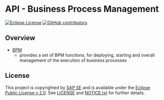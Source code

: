 # API - Business Process Management

[![Eclipse License](http://img.shields.io/badge/license-Eclipse-brightgreen.svg)](LICENSE)
[![GitHub contributors](https://img.shields.io/github/contributors/dirigiblelabs/api-v3-bpm.svg)](https://github.com/dirigiblelabs/api-v3-bpm/graphs/contributors)

## Overview

* [BPM](http://www.dirigible.io/api/bpm.html)
  - provides a set of BPM functions, for deploying, starting and overall management of the execution of business processes

## License

This project is copyrighted by [SAP SE](http://www.sap.com/) and is available under the [Eclipse Public License v 2.0](https://www.eclipse.org/legal/epl-v20.html). See [LICENSE](LICENSE) and [NOTICE.txt](NOTICE.txt) for further details.
